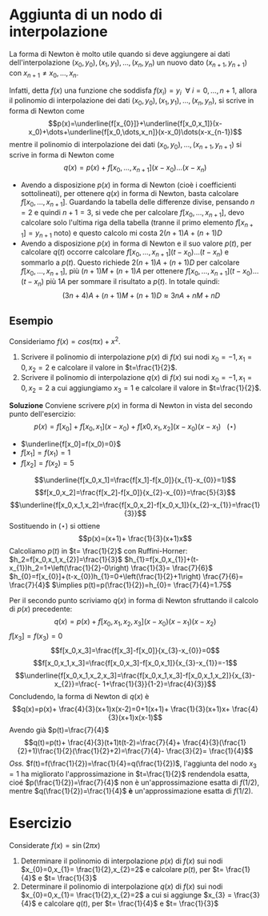 # Aggiunta di un nodo di interpolazione

La forma di Newton è molto utile quando si deve aggiungere ai dati dell'interpolazione $(x_0,y_0),(x_1,y_1),\dots,(x_n,y_n)$ un nuovo dato $(x_{n+1},y_{n+1})$ con $x_{n+1}\neq x_0,\dots,x_n$. 

Infatti, detta $f(x)$ una funzione che soddisfa $f(x_{i})=y_{i}\:\:\forall \:i=0,\dots,n+1$, allora il polinomio di interpolazione dei dati $(x_0,y_0),(x_1,y_1),\dots,(x_n,y_n)$, si scrive in forma di Newton come$$p(x)=\underline{f[x_{0}]}+\underline{f[x_0,x_1]}(x-x_0)+\dots+\underline{f[x_0,\dots,x_n]}(x-x_0)\dots(x-x_{n-1})$$mentre il polinomio di interpolazione dei dati $(x_0,y_0),\dots,(x_{n+1},y_{n+1})$ si scrive in forma di Newton come $$q(x)=p(x)+f[x_0,\dots,x_{n+1}](x-x_0)\dots(x-x_n)$$
- Avendo a disposizione $p(x)$ in forma di Newton (cioè i coefficienti sottolineati), per ottenere $q(x)$ in forma di Newton, basta calcolare $f[x_0,\dots,x_{n+1}]$. Guardando la tabella delle differenze divise, pensando $n=2$ e quindi $n+1=3$, si vede che per calcolare $f[x_0,\dots,x_{n+1}]$, devo calcolare solo l'ultima riga della tabella (tranne il primo elemento $f[x_{n+1}]=y_{n+1}$ noto) e questo calcolo mi costa $2(n+1)A+(n+1)D$
- Avendo a disposizione $p(x)$ in forma di Newton e il suo valore $p(t)$, per calcolare $q(t)$ occorre calcolare $f[x_0,\dots,x_{n+1}](t-x_0)\dots(t-x_n)$ e sommarlo a $p(t)$. Questo richiede $2(n+1)A+(n+1)D$ per calcolare $f[x_0,\dots,x_{n+1}]$, più $(n+1)M+(n+1)A$ per ottenere $f[x_0,\dots,x_{n+1}](t-x_0)\dots(t-x_n)$ più $1A$ per sommare il risultato a $p(t)$. In totale quindi: $$(3n+4)A+(n+1)M+(n+1)D\approx3nA+nM+nD$$
## Esempio 

Consideriamo $f(x)=cos(\pi x)+x^{2}$.
1. Scrivere il polinomio di interpolazione $p(x)$ di $f(x)$ sui nodi $x_{0}=-1,x_1=0,x_2=2$ e calcolare il valore in $t=\frac{1}{2}$. 
2. Scrivere il polinomio di interpolazione $q(x)$ di $f(x)$ sui nodi $x_{0}=-1,x_1=0,x_2=2$ a cui aggiungiamo $x_{3}=1$ e calcolare il valore in $t=\frac{1}{2}$. 

**Soluzione**
Conviene scrivere $p(x)$ in forma di Newton in vista del secondo punto dell'esercizio: $$p(x)=f[x_{0}]+f[x_0,x_1](x-x_0)+f[x0,x_1,x_2](x-x_0)(x-x_{1})\:\:\:(\star)$$
- $\underline{f[x_0]=f(x_0)=0}$
- $f[x_1]=f(x_1)=1$
- $f[x_2]=f(x_2)=5$

$$\underline{f[x_0,x_1]=\frac{f[x_1]-f[x_0]}{x_{1}-x_{0}}=1}$$ $$f[x_0,x_2]=\frac{f[x_2]-f[x_0]}{x_{2}-x_{0}}=\frac{5}{3}$$
$$\underline{f[x_0,x_1,x_2]=\frac{f[x_0,x_2]-f[x_0,x_1]}{x_{2}-x_{1}}=\frac{1}{3}}$$Sostituendo in $(\star)$ si ottiene $$p(x)=(x+1)+ \frac{1}{3}(x+1)x$$
Calcoliamo $p(t)$ in $t= \frac{1}{2}$ con Ruffini-Horner:
$h_2=f[x_0,x_1,x_{2}]=\frac{1}{3}$
$h_{1}=f[x_0,x_{1}]+(t-x_{1})h_2=1+\left(\frac{1}{2}-0\right) \frac{1}{3}= \frac{7}{6}$
$h_{0}=f[x_{0}]+(t-x_{0})h_{1}=0+\left(\frac{1}{2}+1\right) \frac{7}{6}= \frac{7}{4}$
$\implies p(t)=p(\frac{1}{2})=h_{0}= \frac{7}{4}=1.75$ 

Per il secondo punto scriviamo $q(x)$ in forma di Newton sfruttando il calcolo di $p(x)$ precedente: $$q(x)=p(x)+f[x_0,x_1,x_2,x_3](x-x_0)(x-x_1)(x-x_2)$$ $f[x_3]=f(x_3)=0$
$$f[x_0,x_3]=\frac{f[x_3]-f[x_0]}{x_{3}-x_{0}}=0$$ $$f[x_0,x_1,x_3]=\frac{f[x_0,x_3]-f[x_0,x_1]}{x_{3}-x_{1}}=-1$$ $$\underline{f[x_0,x_1,x_2,x_3]=\frac{f[x_0,x_1,x_3]-f[x_0,x_1,x_2]}{x_{3}-x_{2}}=\frac{- 1+\frac{1}{3}}{1-2}=\frac{4}{3}}$$
Concludendo, la forma di Newton di $q(x)$ è $$q(x)=p(x)+ \frac{4}{3}(x+1)x(x-2)=0+1(x+1)+ \frac{1}{3}(x+1)x+ \frac{4}{3}(x+1)x(x-1)$$ Avendo già $p(t)=\frac{7}{4}$ $$q(t)=p(t)+ \frac{4}{3}(t+1)t(t-2)=\frac{7}{4}+ \frac{4}{3}(\frac{1}{2}+1)\frac{1}{2}(\frac{1}{2}+2)=\frac{7}{4}- \frac{3}{2}= \frac{1}{4}$$
*Oss.* 
$f(t)=f(\frac{1}{2})=\frac{1}{4}=q(\frac{1}{2})$, l'aggiunta del nodo $x_{3}=1$ ha migliorato l'approssimazione in $t=\frac{1}{2}$ rendendola esatta, cioé $p(\frac{1}{2})=\frac{7}{4}$ non è un'approssimazione esatta di $f(1/2)$, mentre $q(\frac{1}{2})=\frac{1}{4}$ **è** un'approssimazione esatta di $f(1/2)$.

# Esercizio

Considerate $f(x)=\sin(2\pi x)$
1. Determinare il polinomio di interpolazione $p(x)$ di $f(x)$ sui nodi $x_{0}=0,x_{1}= \frac{1}{2},x_{2}=2$ e calcolare $p(t)$, per $t= \frac{1}{4}$ e $t= \frac{1}{3}$
2. Determinare il polinomio di interpolazione $q(x)$ di $f(x)$ sui nodi $x_{0}=0,x_{1}= \frac{1}{2},x_{2}=2$ a cui si aggiunge $x_{3} = \frac{3}{4}$ e calcolare $q(t)$, per $t= \frac{1}{4}$ e $t= \frac{1}{3}$

